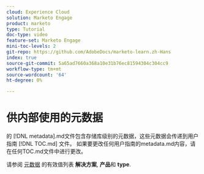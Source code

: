 ```yaml
---
cloud: Experience Cloud
solution: Marketo Engage
product: marketo
type: Tutorial
doc-type: video
feature-set: Marketo Engage
mini-toc-levels: 2
git-repo: https://github.com/AdobeDocs/marketo-learn.zh-Hans
index: true
source-git-commit: 5a65ad7660a368a10e31b76ec81594304c304cc9
workflow-type: tm+mt
source-wordcount: '64'
ht-degree: 0%

---
```



# 供内部使用的元数据

的 [!DNL metadata].md文件包含存储库级别的元数据，这些元数据会传递到用户指南 [!DNL TOC.md] 文件。 如果要更改任何用户指南的metadata.md内容，请在任何TOC.md文件中进行更改。

请参阅 [元数据](https://experienceleague.adobe.com/docs/authoring-guide-exl/using/editing/user-guide-setup/metadata.html?lang=en) 的有效值列表 **解决方案**, **产品**&#x200B;和 **type**.
